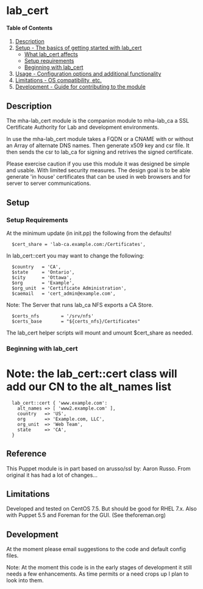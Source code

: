 
# lab_cert

#### Table of Contents

1. [Description](#description)
2. [Setup - The basics of getting started with lab_cert](#setup)
    * [What lab_cert affects](#what-lab_cert-affects)
    * [Setup requirements](#setup-requirements)
    * [Beginning with lab_cert](#beginning-with-lab_cert)
3. [Usage - Configuration options and additional functionality](#usage)
4. [Limitations - OS compatibility, etc.](#limitations)
5. [Development - Guide for contributing to the module](#development)

## Description

The mha-lab_cert module is the companion module to mha-lab_ca a SSL Certificate Authority for Lab and development environments.

In use the mha-lab_cert module takes a FQDN or a CNAME with or without an Array of alternate DNS names. 
Then generate x509 key and csr file. It then sends the csr to lab_ca for signing and retrives the signed certificate.

Please exercise caution if you use this module it was designed be simple and usable. With limited security measures. 
The design goal is to be able generate 'in house' certificates that can be used in web browsers and for server to server communications.


## Setup

### Setup Requirements

At the minimum update (in init.pp) the following from the defaults!
```
  $cert_share = 'lab-ca.example.com:/Certificates',
```

In lab_cert::cert you may want to change the following:
```
  $country   = 'CA',
  $state     = 'Ontario',
  $city      = 'Ottawa',
  $org       = 'Example',
  $org_unit  = 'Certificate Administration',
  $caemail   = 'cert_admin@example.com',
```

Note: The Server that runs lab_ca NFS exports a CA Store.
```
  $certs_nfs        = '/srv/nfs'
  $certs_base       = "${certs_nfs}/Certificates"
```

The lab_cert helper scripts will mount and umount $cert_share as needed.

### Beginning with lab_cert

  # Note: the lab_cert::cert class will add our CN to the alt_names list
```
  lab_cert::cert { 'www.example.com':
    alt_names => [ 'www2.example.com' ],
    country   => 'US',
    org       => 'Example.com, LLC',
    org_unit  => 'Web Team',
    state     => 'CA',
  }
```

## Reference

This Puppet module is in part based on arusso/ssl by: Aaron Russo.
From original it has had a lot of changes...

## Limitations

Developed and tested on CentOS 7.5. But should be good for RHEL 7.x.
Also with Puppet 5.5 and Foreman for the GUI. (See theforeman.org)

## Development

At the moment please email suggestions to the code and default config files.

Note: At the moment this code is in the early stages of development it still needs a few enhancements. As time permits or a need crops up I plan to look into them.

